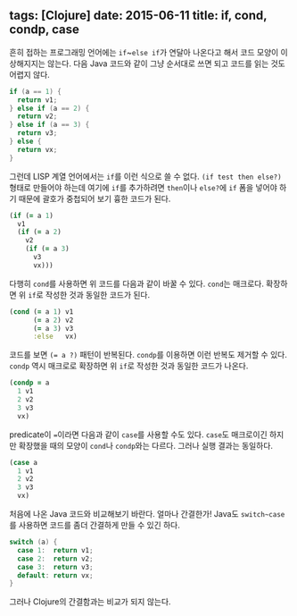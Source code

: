 tags: [Clojure]
date: 2015-06-11
title: if, cond, condp, case
---
흔히 접하는 프로그래밍 언어에는 `if`~`else if`가 연달아 나온다고 해서 코드 모양이 이상해지지는 않는다. 다음 Java 코드와 같이 그냥 순서대로 쓰면 되고 코드를 읽는 것도 어렵지 않다.<!--more-->

```java
if (a == 1) {
  return v1;
} else if (a == 2) {
  return v2;
} else if (a == 3) {
  return v3;
} else {
  return vx;
}
```

그런데 LISP 계열 언어에서는 `if`를 이런 식으로 쓸 수 없다. `(if test then else?)` 형태로 만들어야 하는데 여기에 `if`를 추가하려면 `then`이나 `else?`에 `if` 폼을 넣어야 하기 때문에 괄호가 중첩되어 보기 흉한 코드가 된다.

```clojure
(if (= a 1)
  v1
  (if (= a 2)
    v2
    (if (= a 3)
      v3
      vx)))
```

다행히 `cond`를 사용하면 위 코드를 다음과 같이 바꿀 수 있다. `cond`는 매크로다. 확장하면 위 `if`로 작성한 것과 동일한 코드가 된다.

```clojure
(cond (= a 1) v1
      (= a 2) v2
      (= a 3) v3
      :else   vx)
```

코드를 보면 `(= a ?)` 패턴이 반복된다. `condp`를 이용하면 이런 반복도 제거할 수 있다. `condp` 역시 매크로로 확장하면 위 `if`로 작성한 것과 동일한 코드가 나온다.

```clojure
(condp = a
  1 v1
  2 v2
  3 v3
  vx)
```

predicate이 `=`이라면 다음과 같이 `case`를 사용할 수도 있다. `case`도 매크로이긴 하지만 확장했을 때의 모양이 `cond`나 `condp`와는 다르다. 그러나 실행 결과는 동일하다.

```clojure
(case a
  1 v1
  2 v2
  3 v3
  vx)
```

처음에 나온 Java 코드와 비교해보기 바란다. 얼마나 간결한가! Java도 `switch~case`를 사용하면 코드를 좀더 간결하게 만들 수 있긴 하다.

```java
switch (a) {
  case 1:  return v1;
  case 2:  return v2;
  case 3:  return v3;
  default: return vx;
}
```

그러나 Clojure의 간결함과는 비교가 되지 않는다.
